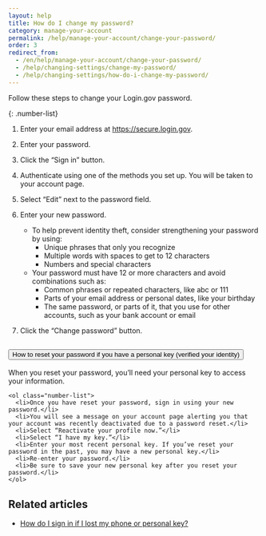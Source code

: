 ```yaml
---
layout: help
title: How do I change my password?
category: manage-your-account
permalink: /help/manage-your-account/change-your-password/
order: 3
redirect_from:
  - /en/help/manage-your-account/change-your-password/
  - /help/changing-settings/change-my-password/
  - /help/changing-settings/how-do-i-change-my-password/
---
```


Follow these steps to change your Login.gov password.

{: .number-list}

1. Enter your email address at <https://secure.login.gov>.

1. Enter your password.

1. Click the “Sign in” button.

1. Authenticate using one of the methods you set up. You will be taken to your account page.

1. Select “Edit” next to the password field.

1. Enter your new password.

   * To help prevent identity theft, consider strengthening your password by using: 
     * Unique phrases that only you recognize 
     * Multiple words with spaces to get to 12 characters 
     * Numbers and special characters 
   * Your password must have 12 or more characters and avoid combinations such as:
     * Common phrases or repeated characters, like abc or 111
     * Parts of your email address or personal dates, like your birthday
     * The same password, or parts of it, that you use for other accounts, such as your bank account or email

1. Click the “Change password” button.

<div class="usa-accordion usa-accordion--bordered margin-y-4">
  <h2 class="usa-accordion__heading">
    <button
      type="button"
      class="usa-accordion__button"
      aria-expanded="false"
      aria-controls="b-a1"
    >
      How to reset your password if you have a personal key (verified your identity)
    </button>
  </h2>
  <div id="b-a1" class="usa-accordion__content usa-prose">
    When you reset your password, you’ll need your personal key to access your information.

    <ol class="number-list">
      <li>Once you have reset your password, sign in using your new password.</li>
      <li>You will see a message on your account page alerting you that your account was recently deactivated due to a password reset.</li>
      <li>Select “Reactivate your profile now.”</li>
      <li>Select “I have my key.”</li>
      <li>Enter your most recent personal key. If you’ve reset your password in the past, you may have a new personal key.</li>
      <li>Re-enter your password.</li>
      <li>Be sure to save your new personal key after you reset your password.</li>
    </ol>
  </div>
</div>


## Related articles

* [How do I sign in if I lost my phone or personal key?](/help/trouble-signing-in/how-to-sign-in/)
